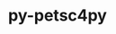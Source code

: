 ---
title: "py-petsc4py"
layout: cache
categories: [package, v0.20.2]
meta: {"versions": ["3.19.1"], "compilers": ["gcc@=11.1.0", "oneapi@=2023.0.0"], "oss": ["ubuntu20.04"], "platforms": ["linux"], "targets": ["ppc64le", "x86_64", "x86_64_v3"], "stacks": ["e4s", "e4s-oneapi", "e4s-power", "root"], "num_specs": 3, "num_specs_by_stack": {"root": 3, "e4s-power": 1, "e4s-oneapi": 1, "e4s": 1}}
spec_details: [{"hash": "7fef4fnhnbyvdy5caosnb4zpkbsper43", "compiler": "gcc@=11.1.0", "versions": ["3.19.1"], "os": "ubuntu20.04", "platform": "linux", "target": "ppc64le", "variants": ["build_system=python_pip", "+mpi"], "stacks": ["root", "e4s-power"], "size": "-", "tarball": "https://binaries.spack.io/v0.20.2/build_cache/linux-ubuntu20.04-ppc64le/gcc-11.1.0/py-petsc4py-3.19.1/linux-ubuntu20.04-ppc64le-gcc-11.1.0-py-petsc4py-3.19.1-7fef4fnhnbyvdy5caosnb4zpkbsper43.spack"}, {"hash": "6ztyegapcg3kpdaafqcfbtngfercd4q4", "compiler": "oneapi@=2023.0.0", "versions": ["3.19.1"], "os": "ubuntu20.04", "platform": "linux", "target": "x86_64", "variants": ["build_system=python_pip", "+mpi"], "stacks": ["root", "e4s-oneapi"], "size": "-", "tarball": "https://binaries.spack.io/v0.20.2/build_cache/linux-ubuntu20.04-x86_64/oneapi-2023.0.0/py-petsc4py-3.19.1/linux-ubuntu20.04-x86_64-oneapi-2023.0.0-py-petsc4py-3.19.1-6ztyegapcg3kpdaafqcfbtngfercd4q4.spack"}, {"hash": "ml3mcdx6m2q5kvll7wemmd25qlxpgedq", "compiler": "gcc@=11.1.0", "versions": ["3.19.1"], "os": "ubuntu20.04", "platform": "linux", "target": "x86_64_v3", "variants": ["build_system=python_pip", "+mpi"], "stacks": ["e4s", "root"], "size": "-", "tarball": "https://binaries.spack.io/v0.20.2/build_cache/linux-ubuntu20.04-x86_64_v3/gcc-11.1.0/py-petsc4py-3.19.1/linux-ubuntu20.04-x86_64_v3-gcc-11.1.0-py-petsc4py-3.19.1-ml3mcdx6m2q5kvll7wemmd25qlxpgedq.spack"}]
---